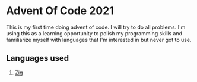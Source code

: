 # Advent Of Code 2021

This is my first time doing advent of code. I will try to do all problems. I'm using this as a learning opportunity to polish my programming skills and familiarize myself with languages that I'm interested in but never got to use.

## Languages used

1. [Zig](https://ziglang.org)
